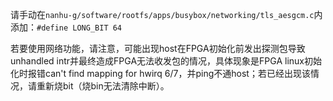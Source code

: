 请手动在`nanhu-g/software/rootfs/apps/busybox/networking/tls_aesgcm.c`内添加：`#define LONG_BIT 64`

若要使用网络功能，请注意，可能出现host在FPGA初始化前发出探测包导致unhandled intr并最终造成FPGA无法收发包的情况，具体现象是FPGA linux初始化时报错can't find mapping for hwirq 6/7，并ping不通host；若已经出现该情况，请重新烧bit（烧bin无法清除中断）。
